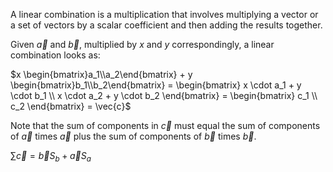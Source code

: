  A linear combination is a multiplication that involves multiplying a vector or a set of vectors by a scalar coefficient and then adding the results together.

Given $\vec{a}$ and $\vec{b}$, multiplied by $x$ and $y$ correspondingly, a linear combination looks as:

$x \begin{bmatrix}a_1\\a_2\end{bmatrix} + y \begin{bmatrix}b_1\\b_2\end{bmatrix} = \begin{bmatrix} x \cdot a_1 + y \cdot b_1 \\ x \cdot a_2 + y \cdot b_2 \end{bmatrix} = \begin{bmatrix} c_1 \\ c_2 \end{bmatrix} = \vec{c}$

Note that the sum of components in $\vec{c}$ must equal the sum of components of $\vec{a}$ times $\vec{a}$ plus the sum of components of $\vec{b}$ times $\vec{b}$.

$\sum\vec{c} = \vec{b}S_b + \vec{a}S_a$